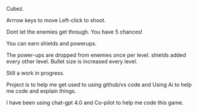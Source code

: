 Cubez. 

Arrrow keys to move 
Left-click to shoot. 

Dont let the enemies get through. You have 5 chances!

You can earn shields and powerups.

The power-ups are dropped from enemies once per level.
shields added every other level.
Bullet size is increased every level.


Still a work in progress.

Project is to help me get used to using github/vs code and Using Ai to help me code and explain things.

I have been using chat-gpt 4.0 and Co-pilot to help me code this game. 
